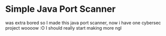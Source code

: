 # Simple Java Port Scanner
was extra bored so I made this java port scanner, now i have one cybersec project woooow :O I should really start making more ngl 